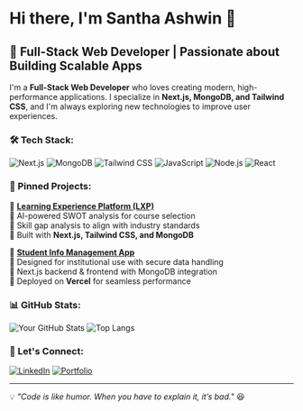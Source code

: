 # Hi there, I'm Santha Ashwin 👋

## 🚀 Full-Stack Web Developer | Passionate about Building Scalable Apps

I'm a **Full-Stack Web Developer** who loves creating modern, high-performance applications. I specialize in **Next.js, MongoDB, and Tailwind CSS**, and I'm always exploring new technologies to improve user experiences.

### 🛠 Tech Stack:
![Next.js](https://img.shields.io/badge/Next.js-000000?style=for-the-badge&logo=nextdotjs&logoColor=white)
![MongoDB](https://img.shields.io/badge/MongoDB-4ea94b?style=for-the-badge&logo=mongodb&logoColor=white)
![Tailwind CSS](https://img.shields.io/badge/TailwindCSS-38B2AC?style=for-the-badge&logo=tailwind-css&logoColor=white)
![JavaScript](https://img.shields.io/badge/JavaScript-F7DF1E?style=for-the-badge&logo=javascript&logoColor=black)
![Node.js](https://img.shields.io/badge/Node.js-43853D?style=for-the-badge&logo=node.js&logoColor=white)
![React](https://img.shields.io/badge/React-61DAFB?style=for-the-badge&logo=react&logoColor=black)

### 📌 Pinned Projects:
🚀 **[Learning Experience Platform (LXP)](https://github.com/Santha-Ashwin-I-A/lxp)**  
🔹 AI-powered SWOT analysis for course selection  
🔹 Skill gap analysis to align with industry standards  
🔹 Built with **Next.js, Tailwind CSS, and MongoDB**  

🌟 **[Student Info Management App](https://github.com/Santha-Ashwin-I-A/student-info-app)**  
🔹 Designed for institutional use with secure data handling  
🔹 Next.js backend & frontend with MongoDB integration  
🔹 Deployed on **Vercel** for seamless performance  

### 📊 GitHub Stats:
![Your GitHub Stats](https://github-readme-stats.vercel.app/api?username=Santha-Ashwin-I-A&show_icons=true&theme=radical)
![Top Langs](https://github-readme-stats.vercel.app/api/top-langs/?username=Santha-Ashwin-I-A&layout=compact&theme=radical)

### 🤝 Let's Connect:
[![LinkedIn](https://img.shields.io/badge/LinkedIn-0A66C2?style=for-the-badge&logo=linkedin&logoColor=white)](https://www.linkedin.com/in/yourusername/)
[![Portfolio](https://img.shields.io/badge/Portfolio-ff69b4?style=for-the-badge&logo=appveyor&logoColor=white)](https://yourportfolio.com)

---
💡 *"Code is like humor. When you have to explain it, it’s bad."* 😆
